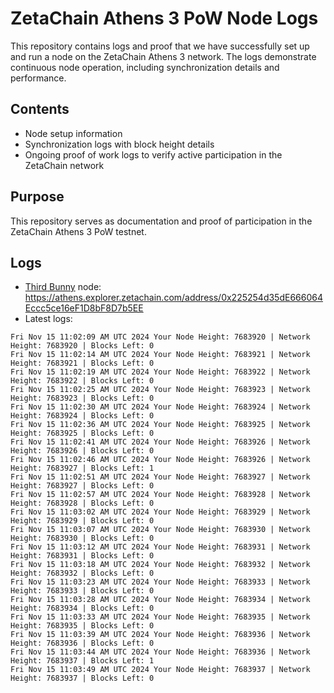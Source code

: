 # ZetaChain Athens 3 PoW Node Logs
This repository contains logs and proof that we have successfully set up and run a node on the ZetaChain Athens 3 network. The logs demonstrate continuous node operation, including synchronization details and performance.

## Contents
- Node setup information
- Synchronization logs with block height details
- Ongoing proof of work logs to verify active participation in the ZetaChain network

## Purpose
This repository serves as documentation and proof of participation in the ZetaChain Athens 3 PoW testnet.

## Logs

- [Third Bunny](https://thirdbunny.xyz/) node: https://athens.explorer.zetachain.com/address/0x225254d35dE666064Eccc5ce16eF1D8bF8D7b5EE
- Latest logs:
```
Fri Nov 15 11:02:09 AM UTC 2024 Your Node Height: 7683920 | Network Height: 7683920 | Blocks Left: 0
Fri Nov 15 11:02:14 AM UTC 2024 Your Node Height: 7683921 | Network Height: 7683921 | Blocks Left: 0
Fri Nov 15 11:02:19 AM UTC 2024 Your Node Height: 7683922 | Network Height: 7683922 | Blocks Left: 0
Fri Nov 15 11:02:25 AM UTC 2024 Your Node Height: 7683923 | Network Height: 7683923 | Blocks Left: 0
Fri Nov 15 11:02:30 AM UTC 2024 Your Node Height: 7683924 | Network Height: 7683924 | Blocks Left: 0
Fri Nov 15 11:02:36 AM UTC 2024 Your Node Height: 7683925 | Network Height: 7683925 | Blocks Left: 0
Fri Nov 15 11:02:41 AM UTC 2024 Your Node Height: 7683926 | Network Height: 7683926 | Blocks Left: 0
Fri Nov 15 11:02:46 AM UTC 2024 Your Node Height: 7683926 | Network Height: 7683927 | Blocks Left: 1
Fri Nov 15 11:02:51 AM UTC 2024 Your Node Height: 7683927 | Network Height: 7683927 | Blocks Left: 0
Fri Nov 15 11:02:57 AM UTC 2024 Your Node Height: 7683928 | Network Height: 7683928 | Blocks Left: 0
Fri Nov 15 11:03:02 AM UTC 2024 Your Node Height: 7683929 | Network Height: 7683929 | Blocks Left: 0
Fri Nov 15 11:03:07 AM UTC 2024 Your Node Height: 7683930 | Network Height: 7683930 | Blocks Left: 0
Fri Nov 15 11:03:12 AM UTC 2024 Your Node Height: 7683931 | Network Height: 7683931 | Blocks Left: 0
Fri Nov 15 11:03:18 AM UTC 2024 Your Node Height: 7683932 | Network Height: 7683932 | Blocks Left: 0
Fri Nov 15 11:03:23 AM UTC 2024 Your Node Height: 7683933 | Network Height: 7683933 | Blocks Left: 0
Fri Nov 15 11:03:28 AM UTC 2024 Your Node Height: 7683934 | Network Height: 7683934 | Blocks Left: 0
Fri Nov 15 11:03:33 AM UTC 2024 Your Node Height: 7683935 | Network Height: 7683935 | Blocks Left: 0
Fri Nov 15 11:03:39 AM UTC 2024 Your Node Height: 7683936 | Network Height: 7683936 | Blocks Left: 0
Fri Nov 15 11:03:44 AM UTC 2024 Your Node Height: 7683936 | Network Height: 7683937 | Blocks Left: 1
Fri Nov 15 11:03:49 AM UTC 2024 Your Node Height: 7683937 | Network Height: 7683937 | Blocks Left: 0
```

